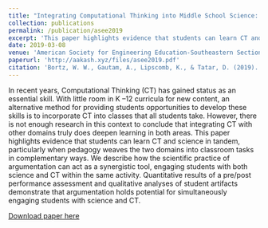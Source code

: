 ```yaml
---
title: "Integrating Computational Thinking into Middle School Science: A Search for Synergistic Pedagogy"
collection: publications
permalink: /publication/asee2019
excerpt: 'This paper highlights evidence that students can learn CT and science in tandem, particularly when pedagogy weaves the two domains into classroom tasks in complementary ways.'
date: 2019-03-08
venue: 'American Society for Engineering Education-Southeastern Section'
paperurl: 'http://aakash.xyz/files/asee2019.pdf'
citation: 'Bortz, W. W., Gautam, A., Lipscomb, K., & Tatar, D. (2019). Integration Computational Thinking into Middle School Science: A search for Synergistic Pedagogy. In <i>ASEE Southeastern Section Conference.</i>'
---
```

In recent years, Computational Thinking (CT) has gained status as an essential skill. With little room in K –12 curricula for new content, an alternative method for providing students opportunities to develop these skills is to incorporate CT into classes that all students take. However, there is not enough research in this context to conclude that integrating CT with other domains truly does deepen learning in both areas. This paper highlights evidence that students can learn CT and science in tandem, particularly when pedagogy weaves the two domains into classroom tasks in complementary ways. We describe how the scientific practice of argumentation can act as a synergistic tool, engaging students with both science and CT within the same activity. Quantitative results of a pre/post performance assessment and qualitative analyses of student artifacts demonstrate that argumentation holds potential for simultaneously engaging students with science and CT. 

[Download paper here](http://aakash.xyz/files/asee2019.pdf)
